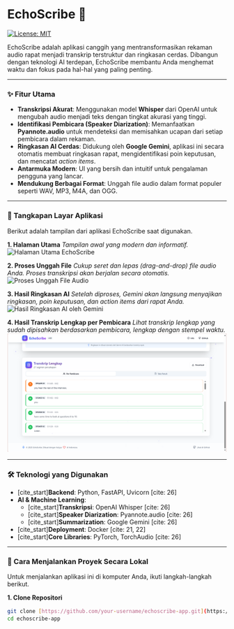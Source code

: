 # EchoScribe 🚀

[![License: MIT](https://img.shields.io/badge/License-MIT-purple.svg)](https://opensource.org/licenses/MIT)

EchoScribe adalah aplikasi canggih yang mentransformasikan rekaman audio rapat menjadi transkrip terstruktur dan ringkasan cerdas. Dibangun dengan teknologi AI terdepan, EchoScribe membantu Anda menghemat waktu dan fokus pada hal-hal yang paling penting.

---

### ✨ Fitur Utama

* **Transkripsi Akurat**: Menggunakan model **Whisper** dari OpenAI untuk mengubah audio menjadi teks dengan tingkat akurasi yang tinggi.
* **Identifikasi Pembicara (Speaker Diarization)**: Memanfaatkan **Pyannote.audio** untuk mendeteksi dan memisahkan ucapan dari setiap pembicara dalam rekaman.
* **Ringkasan AI Cerdas**: Didukung oleh **Google Gemini**, aplikasi ini secara otomatis membuat ringkasan rapat, mengidentifikasi poin keputusan, dan mencatat *action items*.
* **Antarmuka Modern**: UI yang bersih dan intuitif untuk pengalaman pengguna yang lancar.
* **Mendukung Berbagai Format**: Unggah file audio dalam format populer seperti WAV, MP3, M4A, dan OGG.

---

### 📸 Tangkapan Layar Aplikasi

Berikut adalah tampilan dari aplikasi EchoScribe saat digunakan.

**1. Halaman Utama**
*Tampilan awal yang modern dan informatif.*
![Halaman Utama EchoScribe](./images/mainpage.jpg)

**2. Proses Unggah File**
*Cukup seret dan lepas (drag-and-drop) file audio Anda. Proses transkripsi akan berjalan secara otomatis.*
![Proses Unggah File Audio](./images/upload_page.jpg)

**3. Hasil Ringkasan AI**
*Setelah diproses, Gemini akan langsung menyajikan ringkasan, poin keputusan, dan action items dari rapat Anda.*
![Hasil Ringkasan AI oleh Gemini](./images/output_ringkasan.jpg)

**4. Hasil Transkrip Lengkap per Pembicara**
*Lihat transkrip lengkap yang sudah dipisahkan berdasarkan pembicara, lengkap dengan stempel waktu.*
![Hasil Transkrip Lengkap](./images/output_transkip.png)

---

### 🛠️ Teknologi yang Digunakan

* [cite_start]**Backend**: Python, FastAPI, Uvicorn [cite: 26]
* **AI & Machine Learning**:
    * [cite_start]**Transkripsi**: OpenAI Whisper [cite: 26]
    * [cite_start]**Speaker Diarization**: Pyannote.audio [cite: 26]
    * [cite_start]**Summarization**: Google Gemini [cite: 26]
* [cite_start]**Deployment**: Docker [cite: 21, 22]
* [cite_start]**Core Libraries**: PyTorch, TorchAudio [cite: 26]

---

### 🚀 Cara Menjalankan Proyek Secara Lokal

Untuk menjalankan aplikasi ini di komputer Anda, ikuti langkah-langkah berikut.

**1. Clone Repositori**
```bash
git clone [https://github.com/your-username/echoscribe-app.git](https://github.com/your-username/echoscribe-app.git)
cd echoscribe-app
